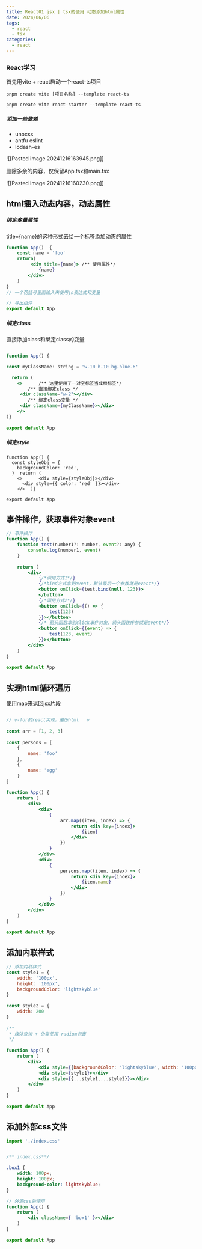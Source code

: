 ```yaml
---
title: React01 jsx | tsx的使用 动态添加html属性
date: 2024/06/06
tags:
  - react
  - tsx
categories:
  - react
---
```


### React学习

首先用vite + react启动一个react-ts项目

``` shell
pnpm create vite [项目名称] --template react-ts

pnpm create vite react-starter --template react-ts

```

##### 添加一些依赖

- unocss
- antfu eslint
- lodash-es

![[Pasted image 20241216163945.png]]

删除多余的内容，仅保留App.tsx和main.tsx

![[Pasted image 20241216160230.png]]

## html插入动态内容，动态属性

##### 绑定变量属性
title={name}的这种形式去给一个标签添加动态的属性

``` jsx
function App()  {  
	const name = 'foo'
	return(
		 <div title={name}> /** 使用属性*/
			{name}
		</div>
	)
}
// 一个花括号里面输入来使用js表达式和变量

// 导出组件
export default App

```

##### 绑定class

直接添加class和绑定class的变量

```jsx

function App() {  

const myClassName: string = 'w-10 h-10 bg-blue-6'

  return (  
    <>      /** 这里使用了一对空标签当成根标签*/
	    /** 直接绑定class */
     <div className="w-2"></div>  
	    /** 绑定class变量 */
     <div className={myClassName}></div>
    </>  
)}  
  
export default App

```

##### 绑定style

``` tsx
function App() {  
  const styleObj = {  
    backgroundColor: 'red',  
  }  return (  
    <>      <div style={styleObj}></div>  
      <div style={{ color: 'red' }}></div>  
    </>  )}  
  
export default App
```



## 事件操作，获取事件对象event


``` jsx
// 事件操作
function App() {  
    function test(number1?: number, event?: any) {  
        console.log(number1, event)  
    }  
  
    return (  
        <div>  
            {/*调用方式1*/}  
            {/*bind方式拿到event，默认最后一个参数就是event*/}  
            <button onClick={test.bind(null, 123)}>  
            </button>  
            {/*调用方式2*/}  
            <button onClick={() => {  
                test(123)  
            }}></button>  
            {/* 箭头函数拿到click事件对象，箭头函数传参就是event*/}  
            <button onClick={(event) => {  
                test(123, event)  
            }}></button>  
        </div>  
    )  
}  
  
export default App
```

## 实现html循环遍历

使用map来返回jsx片段


``` jsx

// v-for的react实现，遍历html   v
  
const arr = [1, 2, 3]  
  
const persons = [  
    {  
        name: 'foo'  
    },  
    {  
        name: 'egg'  
    }  
]  
  
function App() {  
    return (  
        <div>  
            <div>  
                {  
                    arr.map((item, index) => {  
                        return <div key={index}>  
                            {item}  
                        </div>  
                    })  
                }  
            </div>  
            <div>  
                {  
                    persons.map((item, index) => {  
                        return <div key={index}>  
                            {item.name}  
                        </div>  
                    })  
                }  
            </div>  
        </div>  
    )  
}  
  
export default App

```

## 添加内联样式

``` jsx
// 添加内联样式  
const style1 = {  
    width: '100px',  
    height: '100px',  
    backgroundColor: 'lightskyblue'  
}  
  
const style2 = {  
    width: 200  
}  
  
/**  
 * 媒体查询 + 伪类使用 radium包裹  
 */  
  
function App() {  
    return (  
        <div>  
            <div style={{backgroundColor: 'lightskyblue', width: '100px', height: '50px'}}></div>  
            <div style={style1}></div>  
            <div style={{...style1,...style2}}></div>  
        </div>  
    )  
}  
  
export default App
```

## 添加外部css文件

``` js
import './index.css'
```

```css

/** index.css**/

.box1 {  
    width: 100px;  
    height: 100px;  
    background-color: lightskyblue;  
}

```

```jsx
// 外源css的使用
function App() {  
    return (  
        <div className={ 'box1' }></div>  
    )  
}  
  
export default App

```
